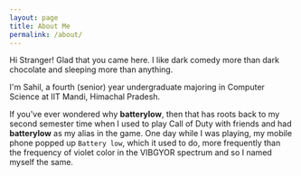 ```yaml
---
layout: page
title: About Me
permalink: /about/
---
```

Hi Stranger! Glad that you came here. I like dark comedy more than dark chocolate and
sleeping more than anything.

I'm Sahil, a fourth (senior) year undergraduate majoring in Computer Science at IIT Mandi, Himachal Pradesh.

If you've ever wondered why **batterylow**, then that has roots back to my second semester time
when I used to play Call of Duty with friends and had **batterylow** as my alias in the game.
One day while I was playing, my mobile phone popped up `Battery low`, which it used to do, more frequently than the frequency of violet color in the VIBGYOR spectrum and so I named myself the same.